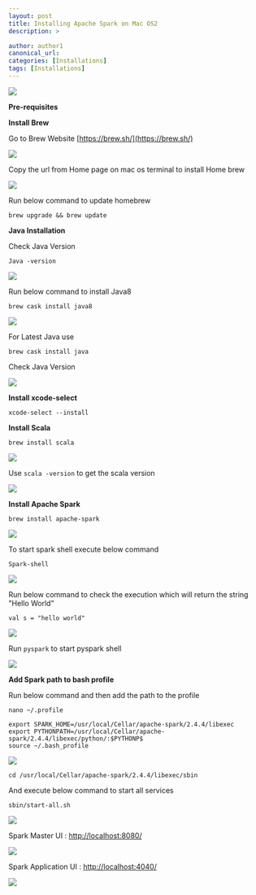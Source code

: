 ```yaml
---
layout: post
title: Installing Apache Spark on Mac OS2
description: >

author: author1
canonical_url:
categories: [Installations]
tags: [Installations]
---
```

![](/BeerAndDiapers.ai/images/apachesparkonmacos/11.png)

**Pre-requisites**

**Install Brew**

Go to Brew Website
[https://brew.sh/](https://brew.sh/)

![](/BeerAndDiapers.ai/images/apachesparkonmacos/1.png)

Copy the url from Home page on mac os terminal to install Home brew

![](/BeerAndDiapers.ai/images/apachesparkonmacos/2.png)

Run below command to update homebrew

    brew upgrade && brew update

**Java Installation**

Check Java Version

    Java -version

![](/BeerAndDiapers.ai/images/apachesparkonmacos/3.png)

Run below command to install Java8

    brew cask install java8

![](/BeerAndDiapers.ai/images/apachesparkonmacos/4.png)

For Latest Java use

    brew cask install java

Check Java Version

![](/BeerAndDiapers.ai/images/apachesparkonmacos/5.png)


 **Install xcode-select**

    xcode-select --install

**Install Scala**

    brew install scala

![](/BeerAndDiapers.ai/images/apachesparkonmacos/6.png)

Use `scala -version` to get the scala version

![](/BeerAndDiapers.ai/images/apachesparkonmacos/7.png)


**Install Apache Spark**

    brew install apache-spark

![](/BeerAndDiapers.ai/images/apachesparkonmacos/8.png)

To start spark shell execute below command

    Spark-shell

![](/BeerAndDiapers.ai/images/apachesparkonmacos/9.png)

Run below command to check the execution which will return the string "Hello World"

    val s = "hello world"

![](/BeerAndDiapers.ai/images/apachesparkonmacos/10.png)

Run `pyspark` to start pyspark shell

![](/BeerAndDiapers.ai/images/apachesparkonmacos/11.png)

**Add Spark path to bash profile**


Run below command and then add the path to the profile

    nano ~/.profile

    export SPARK_HOME=/usr/local/Cellar/apache-spark/2.4.4/libexec
    export PYTHONPATH=/usr/local/Cellar/apache-spark/2.4.4/libexec/python/:$PYTHONP$
    source ~/.bash_profile

![](/BeerAndDiapers.ai/images/apachesparkonmacos/12.png)

    cd /usr/local/Cellar/apache-spark/2.4.4/libexec/sbin

And execute below command to start all services

    sbin/start-all.sh

![](/BeerAndDiapers.ai/images/apachesparkonmacos/13.png)

Spark Master UI : [http://localhost:8080/](http://localhost:8080/)

![](/BeerAndDiapers.ai/images/apachesparkonmacos/14.png)

Spark Application UI : [http://localhost:4040/](http://localhost:4040/)

![](/BeerAndDiapers.ai/images/apachesparkonmacos/15.png)

